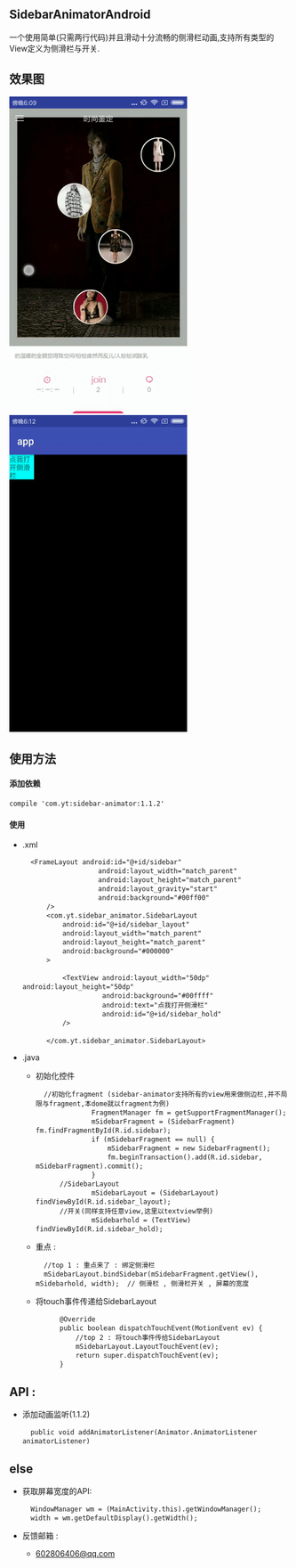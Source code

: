 ## SidebarAnimatorAndroid
一个使用简单(只需两行代码)并且滑动十分流畅的侧滑栏动画,支持所有类型的View定义为侧滑栏与开关.

## 效果图
![](https://github.com/TaoyYi/md-image/blob/master/SidebarAnimatorAndroid.gif)
![](https://github.com/TaoyYi/md-image/blob/master/SidebarAnimatorAndroid2.gif)

## 使用方法
#### 添加依赖
	compile 'com.yt:sidebar-animator:1.1.2'
#### 使用
* .xml
	
		<FrameLayout android:id="@+id/sidebar"
		                 android:layout_width="match_parent"
		                 android:layout_height="match_parent"
		                 android:layout_gravity="start"
		                 android:background="#00ff00"
		    />
		    <com.yt.sidebar_animator.SidebarLayout
		        android:id="@+id/sidebar_layout"
		        android:layout_width="match_parent"
		        android:layout_height="match_parent"
		        android:background="#000000"
		    >
		
		        <TextView android:layout_width="50dp" android:layout_height="50dp"
		                  android:background="#00ffff"
		                  android:text="点我打开侧滑栏"
		                  android:id="@+id/sidebar_hold"
		        />
		
		    </com.yt.sidebar_animator.SidebarLayout>
* .java
	* 初始化控件 
	
			//初始化fragment (sidebar-animator支持所有的view用来做侧边栏,并不局限与fragment,本dome就以fragment为例)
				        FragmentManager fm = getSupportFragmentManager();
				        mSidebarFragment = (SidebarFragment) fm.findFragmentById(R.id.sidebar);
				        if (mSidebarFragment == null) {
				            mSidebarFragment = new SidebarFragment();
				            fm.beginTransaction().add(R.id.sidebar, mSidebarFragment).commit();
				        }
				//SidebarLayout
				        mSidebarLayout = (SidebarLayout) findViewById(R.id.sidebar_layout);
				//开关(同样支持任意view,这里以textview举例)
				        mSidebarhold = (TextView) findViewById(R.id.sidebar_hold);

	* 重点 :

	        //top 1 : 重点来了 : 绑定侧滑栏
	        mSidebarLayout.bindSidebar(mSidebarFragment.getView(), mSidebarhold, width);  // 侧滑栏 , 侧滑栏开关 , 屏幕的宽度
	* 将touch事件传递给SidebarLayout
	
				@Override
			    public boolean dispatchTouchEvent(MotionEvent ev) {
			        //top 2 : 将touch事件传给SidebarLayout
			        mSidebarLayout.LayoutTouchEvent(ev);
			        return super.dispatchTouchEvent(ev);
			    }

## API : 
* 添加动画监听(1.1.2)
	
		public void addAnimatorListener(Animator.AnimatorListener animatorListener)

## else
* 获取屏幕宽度的API:
			       
        WindowManager wm = (MainActivity.this).getWindowManager();
        width = wm.getDefaultDisplay().getWidth();
* 反馈邮箱 :
	* 602806406@qq.com
